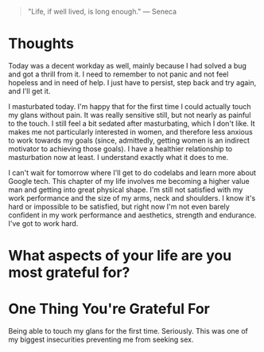 
> \"Life, if well lived, is long enough.\" — Seneca

# Thoughts
Today was a decent workday as well, mainly because I had solved a bug and got a thrill from it. I need to remember to not panic and not feel hopeless and in need of help. I just have to persist, step back and try again, and I'll get it.

I masturbated today. I'm happy that for the first time I could actually touch my glans without pain. It was really sensitive still, but not nearly as painful to the touch. I still feel a bit sedated after masturbating, which I don't like. It makes me not particularly interested in women, and therefore less anxious to work towards my goals (since, admittedly, getting women is an indirect motivator to achieving those goals). I have a healthier relationship to masturbation now at least. I understand exactly what it does to me.

I can't wait for tomorrow where I'll get to do codelabs and learn more about Google tech. This chapter of my life involves me becoming a higher value man and getting into great physical shape. I'm still not satisfied with my work performance and the size of my arms, neck and shoulders. I know it's hard or impossible to be satisfied, but right now I'm not even barely confident in my work performance and aesthetics, strength and endurance. I've got to work hard.

# What aspects of your life are you most grateful for?

# One Thing You're Grateful For
Being able to touch my glans for the first time. Seriously. This was one of my biggest insecurities preventing me from seeking sex.
